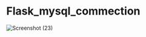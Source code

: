 # Flask_mysql_commection
![Screenshot (23)](https://github.com/jydhasan/Flask_mysql_commection/assets/73984325/4a96b110-6957-4b5b-a5d6-d265f1c15c59)
